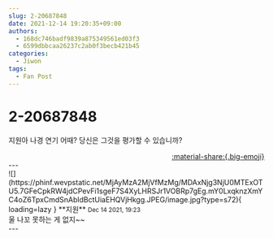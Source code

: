 ```yaml
---
slug: 2-20687848
date: 2021-12-14 19:20:35+09:00
authors:
  - 168dc746badf9839a875349561ed03f3
  - 6599dbbcaa26237c2ab0f3becb421b45
categories:
  - Jiwon
tags:
  - Fan Post
---
```


# 2-20687848

<div class="post-container" markdown="1">
<div class="content-container md-sidebar__scrollwrap" markdown="1">

지원아 나경 연기 어때? 당신은 그것을 평가할 수 있습니까?

</div>
</div>

<div style="text-align: right;" markdown="1">
<a href="https://weverse.io/fromis9/fanpost/2-20687848" style="text-align: right;">:material-share:{.big-emoji}</a>
</div>
---

<div class="comments-container md-sidebar__scrollwrap" markdown="1">
<div class="comment" markdown="1">
<div class='id-container' markdown="1">
![](https://phinf.wevpstatic.net/MjAyMzA2MjVfMzMg/MDAxNjg3NjU0MTExOTU5.7GFeCpkRW4jdCPevFi1sgeF7S4XyLHRSJr1VOBRp7gEg.mY0LxqknzXmYC4oZ6TpxCmdSnAbldBctUiaEHQVjHkgg.JPEG/image.jpg?type=s72){ loading=lazy }
**<span class="artist">지원</span>** <small>Dec 14 2021, 19:23</small><br>
</div>
<div class='comment-body' markdown="1">
울 나꼬 못하는 게 없지~~
</div>
</div>
</div>
---

